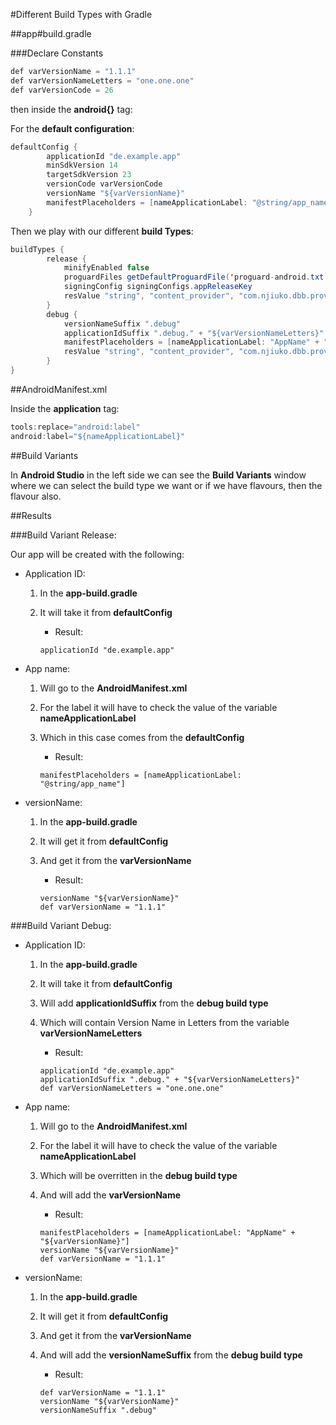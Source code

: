 #Different Build Types with Gradle


##app#build.gradle

###Declare Constants

~~~ java
def varVersionName = "1.1.1"
def varVersionNameLetters = "one.one.one"
def varVersionCode = 26
~~~

then inside the **android{}** tag:

For the **default configuration**:

~~~ java
defaultConfig {
        applicationId "de.example.app"
        minSdkVersion 14
        targetSdkVersion 23
        versionCode varVersionCode
        versionName "${varVersionName}"
        manifestPlaceholders = [nameApplicationLabel: "@string/app_name"]
    }
~~~

Then we play with our different **build Types**:

~~~ java
buildTypes {
        release {
            minifyEnabled false
            proguardFiles getDefaultProguardFile('proguard-android.txt'), 'proguard-rules.pro'
            signingConfig signingConfigs.appReleaseKey
            resValue "string", "content_provider", "com.njiuko.dbb.providers.FavoriteContentProvider"
        }
        debug {
        	versionNameSuffix ".debug"
            applicationIdSuffix ".debug." + "${varVersionNameLetters}"
            manifestPlaceholders = [nameApplicationLabel: "AppName" + "${varVersionName}"]
            resValue "string", "content_provider", "com.njiuko.dbb.providers.debug.FavoriteContentProvider"
        }
}
~~~

##AndroidManifest.xml

Inside the **application** tag:

~~~java
tools:replace="android:label"
android:label="${nameApplicationLabel}"
~~~

##Build Variants

In **Android Studio** in the left side we can see the **Build Variants** window where we can select the build type we want or if we have flavours, then the flavour also.

##Results

###Build Variant Release:

Our app will be created with the following:


* Application ID:
	1. In the **app-build.gradle**
	2. It will take it from **defaultConfig**

		* Result: 
		
		~~~
		applicationId "de.example.app"
		~~~
* App name: 
	1. Will go to the **AndroidManifest.xml** 
	2. For the label it will have to check the value of the variable **nameApplicationLabel** 
	3. Which in this case comes from the **defaultConfig**
		* Result: 
		
		~~~
		manifestPlaceholders = [nameApplicationLabel: "@string/app_name"]
		~~~
* versionName: 
	1. In the **app-build.gradle**
	2. It will get it from **defaultConfig**
	3. And get it from the **varVersionName**
		* Result: 
		
		~~~
		versionName "${varVersionName}"
		def varVersionName = "1.1.1"
		~~~
		
###Build Variant Debug:

* Application ID:
	1. In the **app-build.gradle**
	2. It will take it from **defaultConfig**
	3. Will add **applicationIdSuffix** from the **debug build type**
	4. Which will contain Version Name in Letters from the variable **varVersionNameLetters**

		* Result: 
		
		~~~
		applicationId "de.example.app"
		applicationIdSuffix ".debug." + "${varVersionNameLetters}"
		def varVersionNameLetters = "one.one.one"
		~~~
* App name: 
	1. Will go to the **AndroidManifest.xml** 
	2. For the label it will have to check the value of the variable **nameApplicationLabel** 
	3. Which will be overritten in the **debug build type**
	4. And will add the **varVersionName**
		* Result: 
		
		~~~
		manifestPlaceholders = [nameApplicationLabel: "AppName" + "${varVersionName}"]
		versionName "${varVersionName}"
		def varVersionName = "1.1.1"
		~~~
* versionName: 
	1. In the **app-build.gradle**
	2. It will get it from **defaultConfig**
	3. And get it from the **varVersionName**
	4. And will add the **versionNameSuffix** from the **debug build type**
		* Result: 
		
		~~~
		def varVersionName = "1.1.1"
		versionName "${varVersionName}"
		versionNameSuffix ".debug"
		~~~
